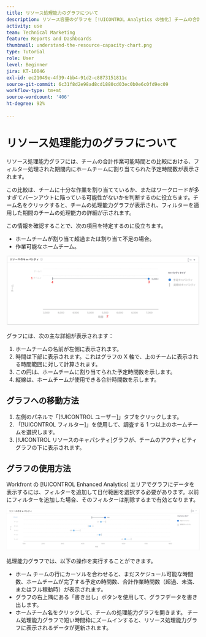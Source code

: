 ```yaml
---
title: リソース処理能力のグラフについて
description: リソース容量のグラフを [!UICONTROL Analytics の強化] チームの合計使用可能時間数に対して、フィルタされた期間内にホームチームに割り当てられた予定時間数を表示します。
activity: use
team: Technical Marketing
feature: Reports and Dashboards
thumbnail: understand-the-resource-capacity-chart.png
type: Tutorial
role: User
level: Beginner
jira: KT-10046
exl-id: ec21049e-4f39-4bb4-91d2-c8873151811c
source-git-commit: 6c31f8d2e98ad8cd1880cd03ec0b0e6c0fd9ec09
workflow-type: tm+mt
source-wordcount: '406'
ht-degree: 92%

---
```


# リソース処理能力のグラフについて

リソース処理能力グラフには、チームの合計作業可能時間との比較における、フィルター処理された期間内にホームチームに割り当てられた予定時間数が表示されます。

この比較は、チームに十分な作業を割り当てているか、またはワークロードが多すぎてバーンアウトに陥っている可能性がないかを判断するのに役立ちます。チーム名をクリックすると、チームの処理能力グラフが表示され、フィルターを適用した期間のチームの処理能力の詳細が示されます。

この情報を確認することで、次の項目を特定するのに役立ちます。

* ホームチームが割り当て超過または割り当て不足の場合。
* 作業可能なホームチーム。

![以下の箇条書きで説明されているエリアに、数字付きのリソース処理能力グラフを示す画像](assets/section-3-2.png)

グラフには、次の主な詳細が表示されます：

1. ホームチームの名前が左側に表示されます。
1. 時間は下部に表示されます。これはグラフの X 軸で、上のチームに表示される時間範囲に対して計算されます。
1. この円は、ホームチームに割り当てられた予定時間数を示します。
1. 縦線は、ホームチームが使用できる合計時間数を示します。

## グラフへの移動方法

1. 左側のパネルで「[!UICONTROL ユーザー]」タブをクリックします。
1. 「[!UICONTROL フィルター]」を使用して、調査する 1 つ以上のホームチームを選択します。
1. [!UICONTROL リソースのキャパシティ]グラフが、チームのアクティビティグラフの下に表示されます。

## グラフの使用方法

Workfront の [!UICONTROL Enhanced Analytics] エリアでグラフにデータを表示するには、フィルターを追加して日付範囲を選択する必要があります。以前にフィルターを追加した場合、そのフィルターは削除するまで有効となります。

![リソース処理能力グラフを示す画像](assets/section-3-3.png)

処理能力グラフでは、以下の操作を実行することができます。

* ホーム チームの行にカーソルを合わせると、まだスケジュール可能な時間数、ホームチームが完了する予定の時間数、合計作業時間数（超過、未満、またはフル稼動時）が表示されます。
* グラフの右上隅にある「書き出し」ボタンを使用して、グラフデータを書き出します。
* ホームチーム名をクリックして、チームの処理能力グラフを開きます。 チーム処理能力グラフで短い時間枠にズームインすると、リソース処理能力グラフに表示されるデータが更新されます。
